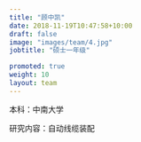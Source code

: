 ```yaml
---
title: "顾中凯"
date: 2018-11-19T10:47:58+10:00
draft: false
image: "images/team/4.jpg"
jobtitle: "硕士一年级"

promoted: true
weight: 10
layout: team
---
```

本科：中南大学  

研究内容：自动线缆装配

